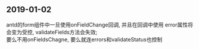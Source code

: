 ## 2019-01-02
antd的form组件中一旦使用onFieldChange回调, 并且在回调中使用 error属性将会变为受控, validateFields方法会失效;  
要么不用onFieldsChagne, 要么就连errors和validateStatus也控制